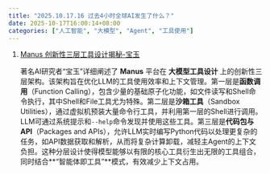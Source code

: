 ```yaml
---
title: "2025.10.17.16 过去4小时全球AI发生了什么？"
date: 2025-10-17T16:00:14+08:00
categories: ["人工智能", "大模型", "Agent", "工具使用"]
---
```


1.  [Manus 创新性三层工具设计揭秘-宝玉](https://x.com/dotey/status/1979041449892004117)

    著名AI研究者“宝玉”详细阐述了 **Manus** 平台在 **大模型工具设计** 上的创新性三层架构。该架构旨在优化LLM的工具使用效率和上下文管理。第一层是**函数调用**（Function Calling），包含少量的基础原子化功能，如文件读写和Shell命令执行，其中Shell和File工具尤为特殊。第二层是**沙箱工具**（Sandbox Utilities），通过虚拟机预装大量命令行工具，并利用第一层的Shell进行调用。LLM可通过系统提示和`--help`命令发现并使用这些工具。第三层是**代码包与API**（Packages and APIs），允许LLM实时编写Python代码以处理更复杂的任务，如API数据获取和解析，从而将复杂计算卸载，减轻主Agent的上下文负担。这种分层设计使得模型能够以有限的核心工具衍生出无限的工具组合，同时结合**“智能体即工具”**模式，有效减少上下文占用。